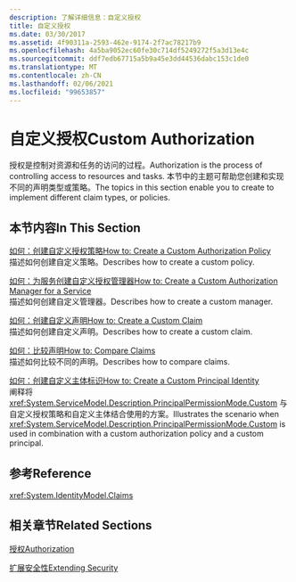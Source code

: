 ```yaml
---
description: 了解详细信息：自定义授权
title: 自定义授权
ms.date: 03/30/2017
ms.assetid: 4f90311a-2593-462e-9174-2f7ac78217b9
ms.openlocfilehash: 4a5ba9052ec60fe30c714df5249272f5a3d13e4c
ms.sourcegitcommit: ddf7edb67715a5b9a45e3dd44536dabc153c1de0
ms.translationtype: MT
ms.contentlocale: zh-CN
ms.lasthandoff: 02/06/2021
ms.locfileid: "99653857"
---
```

# <a name="custom-authorization"></a><span data-ttu-id="b68b5-103">自定义授权</span><span class="sxs-lookup"><span data-stu-id="b68b5-103">Custom Authorization</span></span>

<span data-ttu-id="b68b5-104">授权是控制对资源和任务的访问的过程。</span><span class="sxs-lookup"><span data-stu-id="b68b5-104">Authorization is the process of controlling access to resources and tasks.</span></span> <span data-ttu-id="b68b5-105">本节中的主题可帮助您创建和实现不同的声明类型或策略。</span><span class="sxs-lookup"><span data-stu-id="b68b5-105">The topics in this section enable you to create to implement different claim types, or policies.</span></span>  
  
## <a name="in-this-section"></a><span data-ttu-id="b68b5-106">本节内容</span><span class="sxs-lookup"><span data-stu-id="b68b5-106">In This Section</span></span>  

 [<span data-ttu-id="b68b5-107">如何：创建自定义授权策略</span><span class="sxs-lookup"><span data-stu-id="b68b5-107">How to: Create a Custom Authorization Policy</span></span>](how-to-create-a-custom-authorization-policy.md)  
 <span data-ttu-id="b68b5-108">描述如何创建自定义策略。</span><span class="sxs-lookup"><span data-stu-id="b68b5-108">Describes how to create a custom policy.</span></span>  
  
 [<span data-ttu-id="b68b5-109">如何：为服务创建自定义授权管理器</span><span class="sxs-lookup"><span data-stu-id="b68b5-109">How to: Create a Custom Authorization Manager for a Service</span></span>](how-to-create-a-custom-authorization-manager-for-a-service.md)  
 <span data-ttu-id="b68b5-110">描述如何创建自定义管理器。</span><span class="sxs-lookup"><span data-stu-id="b68b5-110">Describes how to create a custom manager.</span></span>  
  
 [<span data-ttu-id="b68b5-111">如何：创建自定义声明</span><span class="sxs-lookup"><span data-stu-id="b68b5-111">How to: Create a Custom Claim</span></span>](how-to-create-a-custom-claim.md)  
 <span data-ttu-id="b68b5-112">描述如何创建自定义声明。</span><span class="sxs-lookup"><span data-stu-id="b68b5-112">Describes how to create a custom claim.</span></span>  
  
 [<span data-ttu-id="b68b5-113">如何：比较声明</span><span class="sxs-lookup"><span data-stu-id="b68b5-113">How to: Compare Claims</span></span>](how-to-compare-claims.md)  
 <span data-ttu-id="b68b5-114">描述如何比较不同的声明。</span><span class="sxs-lookup"><span data-stu-id="b68b5-114">Describes how to compare claims.</span></span>  
  
 [<span data-ttu-id="b68b5-115">如何：创建自定义主体标识</span><span class="sxs-lookup"><span data-stu-id="b68b5-115">How to: Create a Custom Principal Identity</span></span>](how-to-create-a-custom-principal-identity.md)  
 <span data-ttu-id="b68b5-116">阐释将 <xref:System.ServiceModel.Description.PrincipalPermissionMode.Custom> 与自定义授权策略和自定义主体结合使用的方案。</span><span class="sxs-lookup"><span data-stu-id="b68b5-116">Illustrates the scenario when <xref:System.ServiceModel.Description.PrincipalPermissionMode.Custom> is used in combination with a custom authorization policy and a custom principal.</span></span>  
  
## <a name="reference"></a><span data-ttu-id="b68b5-117">参考</span><span class="sxs-lookup"><span data-stu-id="b68b5-117">Reference</span></span>  

 <xref:System.IdentityModel.Claims>  
  
## <a name="related-sections"></a><span data-ttu-id="b68b5-118">相关章节</span><span class="sxs-lookup"><span data-stu-id="b68b5-118">Related Sections</span></span>  

 [<span data-ttu-id="b68b5-119">授权</span><span class="sxs-lookup"><span data-stu-id="b68b5-119">Authorization</span></span>](../feature-details/authorization-in-wcf.md)  
  
 [<span data-ttu-id="b68b5-120">扩展安全性</span><span class="sxs-lookup"><span data-stu-id="b68b5-120">Extending Security</span></span>](extending-security.md)
